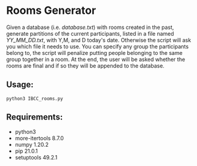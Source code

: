 # Rooms Generator

Given a database (i.e. _database.txt_) with rooms created in the past, generate partitions of the current participants, listed in a file named *YY_MM_DD.txt*, 
with Y,M, and D today's date. Otherwise the script will ask you which file it needs to use. You can specify any group the participants belong to, the script
will penalize putting people belonging to the same group together in a room. At the end, the user will be asked whether the rooms are final and if so they will 
be appended to the database.

## Usage:
```
python3 IBCC_rooms.py
```
## Requirements:

- python3
- more-itertools 8.7.0
- numpy          1.20.2
- pip            21.0.1
- setuptools     49.2.1
